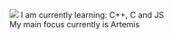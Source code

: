 <img src="https://raw.githubusercontent.com/{YOUR USERNAME}/{YOUR FORKED REPO: default: ishowoff}/main/stats.svg">
I am currently learning: C++, C and JS <br>
My main focus currently is Artemis

